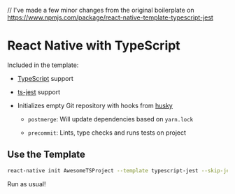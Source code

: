 // I've made a few minor changes from the original boilerplate on
https://www.npmjs.com/package/react-native-template-typescript-jest

# React Native with TypeScript

Included in the template:

* [TypeScript][typescript] support

* [ts-jest][ts-jest] support

* Initializes empty Git repository with hooks from [husky][husky]

  * `postmerge`: Will update dependencies based on `yarn.lock`

  * `precommit`: Lints, type checks and runs tests on project

## Use the Template

```sh
react-native init AwesomeTSProject --template typescript-jest --skip-jest
```

Run as usual!

[typescript]: https://github.com/Microsoft/TypeScript
[ts-jest]: https://github.com/kulshekhar/ts-jest
[husky]: https://github.com/typicode/husky
